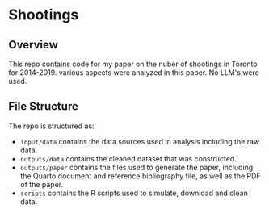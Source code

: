 # Shootings

## Overview 

This repo contains code for my paper on the nuber of shootings in Toronto for 2014-2019. various aspects were analyzed in this paper. No LLM's were used.

## File Structure

The repo is structured as:

-   `input/data` contains the data sources used in analysis including the raw data.
-   `outputs/data` contains the cleaned dataset that was constructed.
-   `outputs/paper` contains the files used to generate the paper, including the Quarto document and reference bibliography file, as well as the PDF of the paper. 
-   `scripts` contains the R scripts used to simulate, download and clean data.
